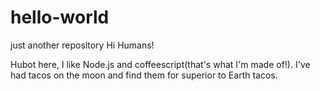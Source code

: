 # hello-world
just another repository
Hi Humans!

Hubot here, I like Node.js and coffeescript(that's what I'm made of!).
I've had tacos on the moon and find them for superior to Earth tacos.
